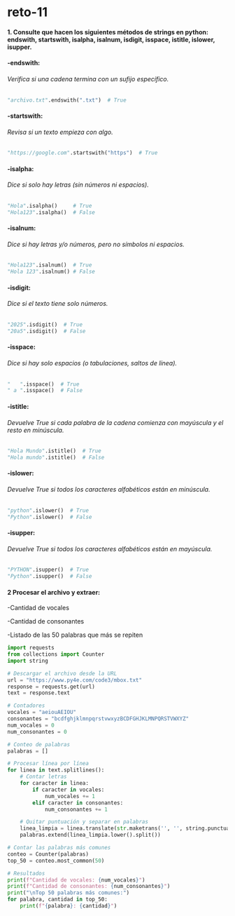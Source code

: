 # reto-11

#### 1. Consulte que hacen los siguientes métodos de strings en python: endswith, startswith, isalpha, isalnum, isdigit, isspace, istitle, islower, isupper.

#### -endswith:   
######  Verifica si una cadena termina con un sufijo específico.

```python 
"archivo.txt".endswith(".txt")  # True
```

#### -startswith:   
######  Revisa si un texto empieza con algo.

```python 
"https://google.com".startswith("https")  # True
```

#### -isalpha:   
######  Dice si solo hay letras (sin números ni espacios).

```python 
"Hola".isalpha()     # True  
"Hola123".isalpha()  # False
```

#### -isalnum:   
######  Dice si hay letras y/o números, pero no símbolos ni espacios.

```python 
"Hola123".isalnum()  # True  
"Hola 123".isalnum() # False
```

#### -isdigit:   
######  Dice si el texto tiene solo números.

```python 
"2025".isdigit()  # True  
"20a5".isdigit()  # False
```

#### -isspace:   
######  Dice si hay solo espacios (o tabulaciones, saltos de línea).

```python 
"   ".isspace()  # True  
" a ".isspace()  # False
```

#### -istitle:   
######  Devuelve True si cada palabra de la cadena comienza con mayúscula y el resto en minúscula.

```python 
"Hola Mundo".istitle()  # True
"Hola mundo".istitle()  # False
```

#### -islower:   
######  Devuelve True si todos los caracteres alfabéticos están en minúscula.

```python 
"python".islower()  # True
"Python".islower()  # False
```

#### -isupper:   
######  Devuelve True si todos los caracteres alfabéticos están en mayúscula.

```python 
"PYTHON".isupper()  # True
"Python".isupper()  # False
```

#### 2 Procesar el archivo y extraer:

-Cantidad de vocales
 
-Cantidad de consonantes

-Listado de las 50 palabras que más se repiten

```python 
import requests
from collections import Counter
import string

# Descargar el archivo desde la URL
url = "https://www.py4e.com/code3/mbox.txt"
response = requests.get(url)
text = response.text

# Contadores
vocales = "aeiouAEIOU"
consonantes = "bcdfghjklmnpqrstvwxyzBCDFGHJKLMNPQRSTVWXYZ"
num_vocales = 0
num_consonantes = 0

# Conteo de palabras
palabras = []

# Procesar línea por línea
for linea in text.splitlines():
    # Contar letras
    for caracter in linea:
        if caracter in vocales:
            num_vocales += 1
        elif caracter in consonantes:
            num_consonantes += 1

    # Quitar puntuación y separar en palabras
    linea_limpia = linea.translate(str.maketrans('', '', string.punctuation))
    palabras.extend(linea_limpia.lower().split())

# Contar las palabras más comunes
conteo = Counter(palabras)
top_50 = conteo.most_common(50)

# Resultados
print(f"Cantidad de vocales: {num_vocales}")
print(f"Cantidad de consonantes: {num_consonantes}")
print("\nTop 50 palabras más comunes:")
for palabra, cantidad in top_50:
    print(f"{palabra}: {cantidad}")
```
